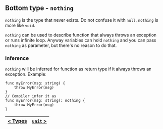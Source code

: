 ## Bottom type - `nothing`
`nothing` is the type that never exists. Do not confuse it with `null`, `nothing` is more like `void`.

`nothing` can be used to describe function that always throws an exception or runs infinite loop.
Anyway variables can hold `nothing` and you can pass `nothing` as parameter, but there's no reason to do that.

### Inference
`nothing` will be inferred for function as return type if it always throws an exception.
Example:
```
func myError(msg: string) {
    throw MyError(msg)
}
// Compiler infer it as
func myError(msg: string): nothing {
    throw MyError(msg)
}
```

| [< **Types**](index.md) | [`unit` >](unit.md) |
|:---:|:---:|
